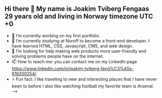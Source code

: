 ## Hi there 👋 My name is Joakim Tviberg Fengaas 29 years old and living in Norway timezone UTC +0


- 🔭 I’m currently working on my first portfolio.
- 🌱 I’m currently studying at Noroff to become a front-end developer. I have learned HTML, CSS, Javascript, CMS, and web design. 
- 🤔 I’m looking for help making web products more user-friendly and solving problems people have on the internet. 
- 📫 How to reach me: you can contact me on my LinkedIn page https://www.linkedin.com/in/joakim-tviberg-feng%C3%A5s-616200254/.
- ⚡ Fun fact: I like traveling to new and interesting places that I have never been to before I also like watching football my favorite team is Arsenal.   
-->
